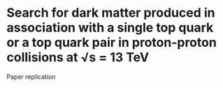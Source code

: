 # Search for dark matter produced in association with a single top quark or a top quark pair in proton-proton collisions at √s = 13 TeV

Paper replication
